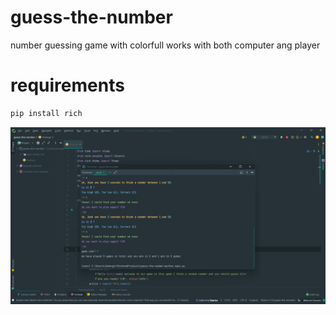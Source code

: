 # guess-the-number
number guessing game with colorfull works with both computer ang player

# requirements
```bash
pip install rich
```

<p align="center">
<img src="Screenshot (23).png">
</p>
